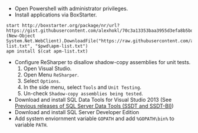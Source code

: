 - Open Powershell with administrator privileges.
- Install applications via BoxStarter.

```console
start http://boxstarter.org/package/nr/url?https://gist.githubusercontent.com/alexhokl/70c3a13353baa3955d3efa8b5bdfd0df/raw/4fcf0487be13823888e3e118a581007044fb154f/boxstarter.ps1
(New-Object System.Net.WebClient).DownloadFile("https://raw.githubusercontent.com/alexhokl/installation/master/apm-list.txt", "$pwd\apm-list.txt")
apm install $(cat apm-list.txt)
```

- Configure ReSharper to disallow shadow-copy assemblies for unit tests.
  1. Open Visual Studio.
  2. Open Menu `ReSharper`.
  3. Select `Options`.
  4. In the side menu, select `Tools` and `Unit Testing`.
  5. Un-check `Shadow-copy assemblies being tested`.
- Download and install SQL Data Tools for Visual Studio 2013 (See [Previous releases of SQL Server Data Tools (SSDT and SSDT-BI)](https://msdn.microsoft.com/en-us/library/mt674919.aspx))
- Download and install SQL Server Developer Edition
- Add system enviornment variable `GOPATH` and add `%GOPATH\bin%` to variable `PATH`.
